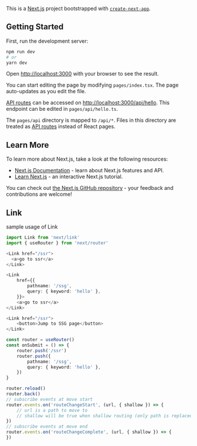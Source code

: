 This is a [Next.js](https://nextjs.org/) project bootstrapped with [`create-next-app`](https://github.com/vercel/next.js/tree/canary/packages/create-next-app).

## Getting Started

First, run the development server:

```bash
npm run dev
# or
yarn dev
```

Open [http://localhost:3000](http://localhost:3000) with your browser to see the result.

You can start editing the page by modifying `pages/index.tsx`. The page auto-updates as you edit the file.

[API routes](https://nextjs.org/docs/api-routes/introduction) can be accessed on [http://localhost:3000/api/hello](http://localhost:3000/api/hello). This endpoint can be edited in `pages/api/hello.ts`.

The `pages/api` directory is mapped to `/api/*`. Files in this directory are treated as [API routes](https://nextjs.org/docs/api-routes/introduction) instead of React pages.

## Learn More

To learn more about Next.js, take a look at the following resources:

- [Next.js Documentation](https://nextjs.org/docs) - learn about Next.js features and API.
- [Learn Next.js](https://nextjs.org/learn) - an interactive Next.js tutorial.

You can check out [the Next.js GitHub repository](https://github.com/vercel/next.js/) - your feedback and contributions are welcome!

## Link

sample usage of Link

```typescript
import Link from 'next/link'
import { useRouter } from 'next/router'

<Link href="/ssr">
  <a>go to ssr</a>
</Link>

<Link
    href={{
        pathname: '/ssg',
        query: { keyword: 'hello' },
    }}>
    <a>go to ssr</a>
</Link>

<Link href="/ssr">
    <button>Jump to SSG page</button>
</Link>

const router = useRouter()
const onSubmit = () => {
    router.push('/ssr')
    router.push({
        pathname: '/ssg',
        query: { keyword: 'hello' },
    })
}

router.reload()
router.back()
// subscribe events at move start
router.events.on('routeChangeStart', (url, { shallow }) => {
    // url is a path to move to
    // shallow will be true when shallow routing (only path is replaced)
})
// subscribe events at move end
router.events.on('routeChangeComplete', (url, { shallow }) => {
})
```
